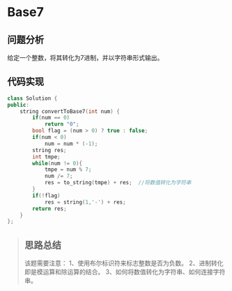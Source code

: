 # Base7
## 问题分析
给定一个整数，将其转化为7进制，并以字符串形式输出。
## 代码实现
```cpp
class Solution {
public:
    string convertToBase7(int num) {
        if(num == 0)
            return "0";
        bool flag = (num > 0) ? true : false;
        if(num < 0)
            num = num * (-1);
        string res;
        int tmpe;
        while(num != 0){
            tmpe = num % 7;
            num /= 7;
            res = to_string(tmpe) + res;  //将数值转化为字符串
        }
        if(!flag)
            res = string(1,'-') + res;
        return res;
    }
};
```
>## 思路总结
>该题需要注意：
>1、使用布尔标识符来标志整数是否为负数。
>2、进制转化即是模运算和除运算的结合。
>3、如何将数值转化为字符串、如何连接字符串。
